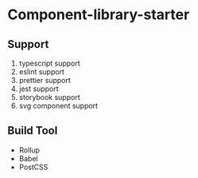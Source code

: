 # Component-library-starter

## Support

1. typescript support
2. eslint support
3. prettier support
4. jest support
5. storybook support
6. svg component support

## Build Tool

- Rollup
- Babel
- PostCSS
